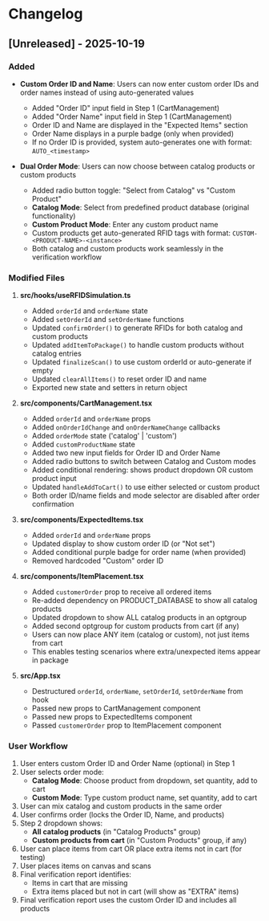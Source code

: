 # Changelog

## [Unreleased] - 2025-10-19

### Added
- **Custom Order ID and Name**: Users can now enter custom order IDs and order names instead of using auto-generated values
  - Added "Order ID" input field in Step 1 (CartManagement)
  - Added "Order Name" input field in Step 1 (CartManagement)
  - Order ID and Name are displayed in the "Expected Items" section
  - Order Name displays in a purple badge (only when provided)
  - If no Order ID is provided, system auto-generates one with format: `AUTO_<timestamp>`

- **Dual Order Mode**: Users can now choose between catalog products or custom products
  - Added radio button toggle: "Select from Catalog" vs "Custom Product"
  - **Catalog Mode**: Select from predefined product database (original functionality)
  - **Custom Product Mode**: Enter any custom product name
  - Custom products get auto-generated RFID tags with format: `CUSTOM-<PRODUCT-NAME>-<instance>`
  - Both catalog and custom products work seamlessly in the verification workflow

### Modified Files
1. **src/hooks/useRFIDSimulation.ts**
   - Added `orderId` and `orderName` state
   - Added `setOrderId` and `setOrderName` functions
   - Updated `confirmOrder()` to generate RFIDs for both catalog and custom products
   - Updated `addItemToPackage()` to handle custom products without catalog entries
   - Updated `finalizeScan()` to use custom orderId or auto-generate if empty
   - Updated `clearAllItems()` to reset order ID and name
   - Exported new state and setters in return object

2. **src/components/CartManagement.tsx**
   - Added `orderId` and `orderName` props
   - Added `onOrderIdChange` and `onOrderNameChange` callbacks
   - Added `orderMode` state ('catalog' | 'custom')
   - Added `customProductName` state
   - Added two new input fields for Order ID and Order Name
   - Added radio buttons to switch between Catalog and Custom modes
   - Added conditional rendering: shows product dropdown OR custom product input
   - Updated `handleAddToCart()` to use either selected or custom product
   - Both order ID/name fields and mode selector are disabled after order confirmation

3. **src/components/ExpectedItems.tsx**
   - Added `orderId` and `orderName` props
   - Updated display to show custom order ID (or "Not set")
   - Added conditional purple badge for order name (when provided)
   - Removed hardcoded "Custom" order ID

4. **src/components/ItemPlacement.tsx**
   - Added `customerOrder` prop to receive all ordered items
   - Re-added dependency on PRODUCT_DATABASE to show all catalog products
   - Updated dropdown to show ALL catalog products in an optgroup
   - Added second optgroup for custom products from cart (if any)
   - Users can now place ANY item (catalog or custom), not just items from cart
   - This enables testing scenarios where extra/unexpected items appear in package

5. **src/App.tsx**
   - Destructured `orderId`, `orderName`, `setOrderId`, `setOrderName` from hook
   - Passed new props to CartManagement component
   - Passed new props to ExpectedItems component
   - Passed `customerOrder` prop to ItemPlacement component

### User Workflow
1. User enters custom Order ID and Order Name (optional) in Step 1
2. User selects order mode:
   - **Catalog Mode**: Choose product from dropdown, set quantity, add to cart
   - **Custom Mode**: Type custom product name, set quantity, add to cart
3. User can mix catalog and custom products in the same order
4. User confirms order (locks the Order ID, Name, and products)
5. Step 2 dropdown shows:
   - **All catalog products** (in "Catalog Products" group)
   - **Custom products from cart** (in "Custom Products" group, if any)
6. User can place items from cart OR place extra items not in cart (for testing)
7. User places items on canvas and scans
8. Final verification report identifies:
   - Items in cart that are missing
   - Extra items placed but not in cart (will show as "EXTRA" items)
9. Final verification report uses the custom Order ID and includes all products
